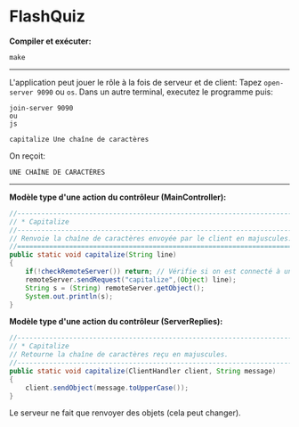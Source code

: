# FlashQuiz

__Compiler et exécuter:__

```
make
```

---

L'application peut jouer le rôle à la fois de serveur et de client:
Tapez `open-server 9090` ou `os`.
Dans un autre terminal, executez le programme puis:
```
join-server 9090
ou
js

capitalize Une chaîne de caractères
```

On reçoit:
```
UNE CHAÎNE DE CARACTÈRES
```

---

__Modèle type d'une action du contrôleur (MainController):__

```java
//---------------------------------------------------------------------------
// * Capitalize
//---------------------------------------------------------------------------
// Renvoie la chaîne de caractères envoyée par le client en majuscules.
//===========================================================================
public static void capitalize(String line)
{
	if(!checkRemoteServer()) return; // Vérifie si on est connecté à un serveur
	remoteServer.sendRequest("capitalize",(Object) line);
	String s = (String) remoteServer.getObject();
	System.out.println(s);
}
```

__Modèle type d'une action du contrôleur (ServerReplies):__

```java
//---------------------------------------------------------------------------
// * Capitalize
// Retourne la chaîne de caractères reçu en majuscules.
//---------------------------------------------------------------------------
public static void capitalize(ClientHandler client, String message)
{
	client.sendObject(message.toUpperCase());
}
```
Le serveur ne fait que renvoyer des objets (cela peut changer).

